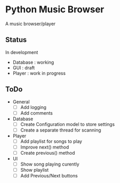 # Python Music Browser

A music browser/player

## Status

In development

- Database : working
- GUI : draft
- Player : work in progress

## ToDo

- General
  - [ ] Add logging
  - [ ] Add comments
- Database
  - [ ] Create Configuration model to store settings
  - [ ] Create a separate thread for scanning
- Player
  - [ ] Add playlist for songs to play
  - [ ] Improve next() method
  - [ ] Create previous() method
- UI
  - [ ] Show song playing curently
  - [ ] Show playlist
  - [ ] Add Previous/Next buttons
